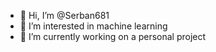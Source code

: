- 👋 Hi, I’m @Serban681
- 👀 I’m interested in machine learning
- 🌱 I’m currently working on a personal project

<!---
Serban681/Serban681 is a ✨ special ✨ repository because its `README.md` (this file) appears on your GitHub profile.
You can click the Preview link to take a look at your changes.
--->
